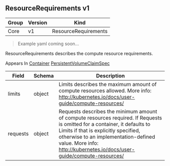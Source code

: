 ## ResourceRequirements v1

Group        | Version     | Kind
------------ | ---------- | -----------
Core | v1 | ResourceRequirements

> Example yaml coming soon...



ResourceRequirements describes the compute resource requirements.

<aside class="notice">
Appears In  <a href="#container-v1">Container</a>  <a href="#persistentvolumeclaimspec-v1">PersistentVolumeClaimSpec</a> </aside>

Field        | Schema     | Description
------------ | ---------- | -----------
limits | object | Limits describes the maximum amount of compute resources allowed. More info: http://kubernetes.io/docs/user-guide/compute-resources/
requests | object | Requests describes the minimum amount of compute resources required. If Requests is omitted for a container, it defaults to Limits if that is explicitly specified, otherwise to an implementation-defined value. More info: http://kubernetes.io/docs/user-guide/compute-resources/

